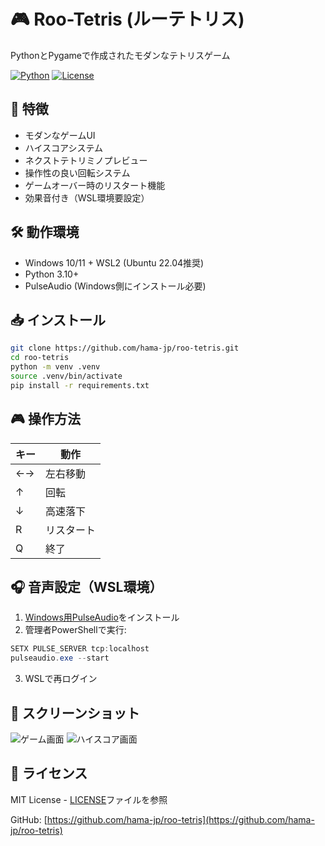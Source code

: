 # 🎮 Roo-Tetris (ルーテトリス)

PythonとPygameで作成されたモダンなテトリスゲーム

[![Python](https://img.shields.io/badge/Python-3.10%2B-blue.svg)](https://python.org)
[![License](https://img.shields.io/badge/License-MIT-green.svg)](LICENSE)

## 🚀 特徴
- モダンなゲームUI
- ハイスコアシステム
- ネクストテトリミノプレビュー
- 操作性の良い回転システム
- ゲームオーバー時のリスタート機能
- 効果音付き（WSL環境要設定）

## 🛠 動作環境
- Windows 10/11 + WSL2 (Ubuntu 22.04推奨)
- Python 3.10+
- PulseAudio (Windows側にインストール必要)

## 📥 インストール
```bash
git clone https://github.com/hama-jp/roo-tetris.git
cd roo-tetris
python -m venv .venv
source .venv/bin/activate
pip install -r requirements.txt
```

## 🎮 操作方法
| キー | 動作 |
|------|------|
| ←→   | 左右移動 |
| ↑    | 回転 |
| ↓    | 高速落下 |
| R    | リスタート |
| Q    | 終了 |

## 🎧 音声設定（WSL環境）
1. [Windows用PulseAudio](https://www.freedesktop.org/wiki/Software/PulseAudio/Ports/Windows/)をインストール
2. 管理者PowerShellで実行:
```powershell
SETX PULSE_SERVER tcp:localhost
pulseaudio.exe --start
```
3. WSLで再ログイン

## 📸 スクリーンショット
![ゲーム画面](/screenshots/gameplay.png)
![ハイスコア画面](/screenshots/highscore.png)

## 📜 ライセンス
MIT License - [LICENSE](LICENSE)ファイルを参照

GitHub: [https://github.com/hama-jp/roo-tetris](https://github.com/hama-jp/roo-tetris)